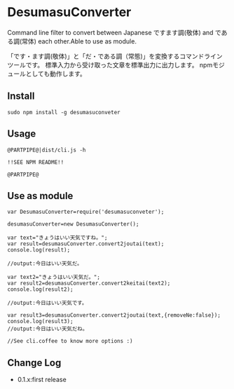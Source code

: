 DesumasuConverter
==========

Command line filter to convert between Japanese ですます調(敬体) and である調(常体) each other.Able to use as module.

「です・ます調(敬体)」と「だ・である調（常態)」を変換するコマンドラインツールです。
標準入力から受け取った文章を標準出力に出力します。
npmモジュールとしても動作します。

## Install

```
sudo npm install -g desumasuconveter
```

## Usage

```
@PARTPIPE@|dist/cli.js -h

!!SEE NPM README!!

@PARTPIPE@
```

## Use as module

```
var DesumasuConverter=require('desumasuconveter');

desumasuConverter=new DesumasuConverter();

var text="きょうはいい天気ですね。";
var result=desumasuConverter.convert2joutai(text);
console.log(result);

//output:今日はいい天気だ。

var text2="きょうはいい天気だ。";
var result2=desumasuConverter.convert2keitai(text2);
console.log(result2);

//output:今日はいい天気です。

var result3=desumasuConverter.convert2joutai(text,{removeNe:false});
console.log(result3);
//output:今日はいい天気だね。

//See cli.coffee to know more options :)
```

## Change Log

- 0.1.x:first release

